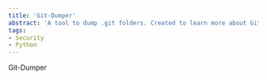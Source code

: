 ```yaml
---
title: 'Git-Dumper'
abstract: 'A tool to dump .git folders. Created to learn more about Git.'
tags:
- Security
- Python
---
```


Git-Dumper
